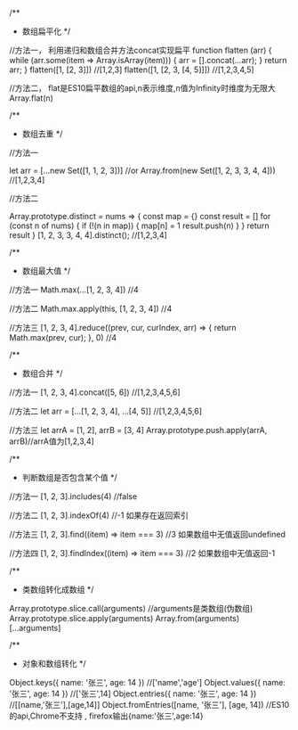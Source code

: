 /**
 * 数组扁平化
 */

//方法一， 利用递归和数组合并方法concat实现扁平
function flatten (arr) {
    while (arr.some(item => Array.isArray(item))) {
        arr = [].concat(...arr);
    }
    return arr;
}
flatten([1, [2, 3]]) //[1,2,3]
flatten([1, [2, 3, [4, 5]]]) //[1,2,3,4,5]

//方法二， flat是ES10扁平数组的api,n表示维度,n值为Infinity时维度为无限大
Array.flat(n)

/**
 * 数组去重
 */

//方法一

let arr = [...new Set([1, 1, 2, 3])]
//or
Array.from(new Set([1, 2, 3, 3, 4, 4])) //[1,2,3,4]

//方法二

Array.prototype.distinct = nums => {
    const map = {}
    const result = []
    for (const n of nums) {
        if (!(n in map)) {
            map[n] = 1
            result.push(n)
        }
    }
    return result
}
[1, 2, 3, 3, 4, 4].distinct(); //[1,2,3,4]


/**
 * 数组最大值
 */

//方法一
Math.max(...[1, 2, 3, 4]) //4

//方法二
Math.max.apply(this, [1, 2, 3, 4]) //4

//方法三
[1, 2, 3, 4].reduce((prev, cur, curIndex, arr) => {
    return Math.max(prev, cur);
}, 0) //4


/**
 * 数组合并
 */

//方法一
[1, 2, 3, 4].concat([5, 6]) //[1,2,3,4,5,6]

//方法二
let arr = [...[1, 2, 3, 4], ...[4, 5]] //[1,2,3,4,5,6]

//方法三
let arrA = [1, 2], arrB = [3, 4]
Array.prototype.push.apply(arrA, arrB)//arrA值为[1,2,3,4]


/**
 * 判断数组是否包含某个值
 */

//方法一
[1, 2, 3].includes(4) //false

//方法二
[1, 2, 3].indexOf(4) //-1 如果存在返回索引

//方法三
[1, 2, 3].find((item) => item === 3) //3 如果数组中无值返回undefined

//方法四
[1, 2, 3].findIndex((item) => item === 3) //2 如果数组中无值返回-1


/**
 * 类数组转化成数组
 */

Array.prototype.slice.call(arguments) //arguments是类数组(伪数组)
Array.prototype.slice.apply(arguments)
Array.from(arguments)
[...arguments]


/**
 * 对象和数组转化
 */

Object.keys({ name: '张三', age: 14 }) //['name','age']
Object.values({ name: '张三', age: 14 }) //['张三',14]
Object.entries({ name: '张三', age: 14 }) //[[name,'张三'],[age,14]]
Object.fromEntries([name, '张三'], [age, 14]) //ES10的api,Chrome不支持 , firefox输出{name:'张三',age:14}
